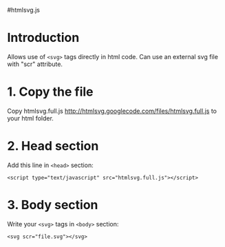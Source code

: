 #htmlsvg.js

# Introduction #

Allows use of `<svg>` tags directly in html code.
Can use an external svg file with "scr" attribute.

# 1. Copy the file #

Copy htmlsvg.full.js http://htmlsvg.googlecode.com/files/htmlsvg.full.js to your html folder.

# 2. Head section #

Add this line in `<head>` section:
```
<script type="text/javascript" src="htmlsvg.full.js"></script>
```

# 3. Body section #

Write your `<svg>` tags in `<body>` section:

```
<svg scr="file.svg"></svg>
```